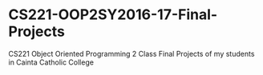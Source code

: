 # CS221-OOP2SY2016-17-Final-Projects
CS221 Object Oriented Programming 2 Class Final Projects of my students in Cainta Catholic College
